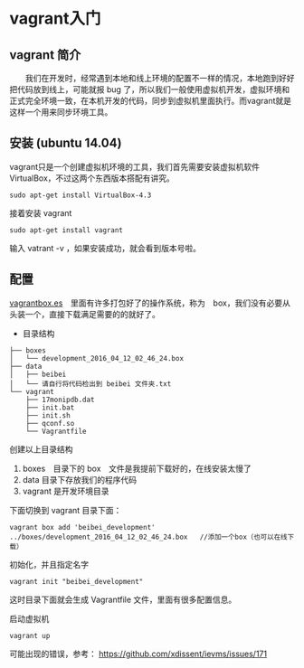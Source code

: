 # vagrant入门

## vagrant 简介
&emsp;&emsp;我们在开发时，经常遇到本地和线上环境的配置不一样的情况，本地跑到好好把代码放到线上，可能就报 bug 了，所以我们一般使用虚拟机开发，虚拟环境和正式完全环境一致，在本机开发的代码，同步到虚拟机里面执行。而vagrant就是这样一个用来同步环境工具。

## 安装 (ubuntu 14.04)
vagrant只是一个创建虚拟机环境的工具，我们首先需要安装虚拟机软件 VirtualBox，不过这两个东西版本搭配有讲究。

```
sudo apt-get install VirtualBox-4.3 
```

接着安装 vagrant    

```
sudo apt-get install vagrant
```
输入 vatrant -v ，如果安装成功，就会看到版本号啦。


## 配置
[vagrantbox.es](http://www.vagrantbox.es/)　里面有许多打包好了的操作系统，称为　box，我们没有必要从头装一个，直接下载满足需要的的就好了。

* 目录结构

```
├── boxes
│   └── development_2016_04_12_02_46_24.box
├── data
│   ├── beibei
│   └── 请自行将代码检出到 beibei 文件夹.txt
└── vagrant
    ├── 17monipdb.dat
    ├── init.bat
    ├── init.sh
    ├── qconf.so
    └── Vagrantfile
```

创建以上目录结构     
1. boxes　目录下的 box　文件是我提前下载好的，在线安装太慢了    
2. data 目录下存放我们的程序代码    
3. vagrant 是开发环境目录

下面切换到 vagrant 目录下面：

```
vagrant box add 'beibei_development' ../boxes/development_2016_04_12_02_46_24.box   //添加一个box（也可以在线下载）
```

初始化，并且指定名字
```
vagrant init "beibei_development"
```
这时目录下面就会生成 Vagrantfile 文件，里面有很多配置信息。


启动虚拟机
```
vagrant up   
```

可能出现的错误，参考：
https://github.com/xdissent/ievms/issues/171



